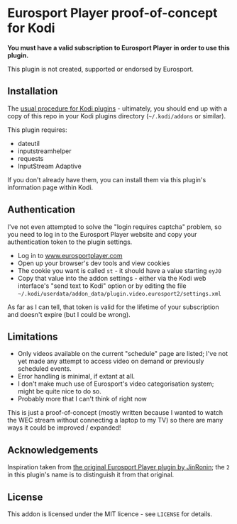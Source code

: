 # Eurosport Player proof-of-concept for Kodi

**You must have a valid subscription to Eurosport Player in order to use this
plugin.**

This plugin is not created, supported or endorsed by Eurosport.

## Installation

The [usual procedure for Kodi plugins](https://kodi.wiki/view/HOW-TO:Install_add-ons_from_zip_files) -
ultimately, you should end up with a copy of this repo in your Kodi plugins
directory (`~/.kodi/addons` or similar).

This plugin requires:

- dateutil
- inputstreamhelper
- requests
- InputStream Adaptive

If you don't already have them, you can install them via this plugin's
information page within Kodi.

## Authentication

I've not even attempted to solve the "login requires captcha" problem, so you
need to log in to the Eurosport Player website and copy your authentication
token to the plugin settings.

- Log in to www.eurosportplayer.com
- Open up your browser's dev tools and view cookies
- The cookie you want is called `st` - it should have a value starting `eyJ0`
- Copy that value into the addon settings - either via the Kodi web interface's
  "send text to Kodi" option or by editing the file
  `~/.kodi/userdata/addon_data/plugin.video.eurosport2/settings.xml`

As far as I can tell, that token is valid for the lifetime of your subscription
and doesn't expire (but I could be wrong).

## Limitations

- Only videos available on the current "schedule" page are listed; I've not yet
made any attempt to access video on demand or previously scheduled events.
- Error handling is minimal, if extant at all.
- I don't make much use of Eurosport's video categorisation system; might be quite
nice to do so.
- Probably more that I can't think of right now

This is just a proof-of-concept (mostly written because I wanted to watch the
WEC stream without connecting a laptop to my TV) so there are many ways it could
be improved / expanded!

## Acknowledgements

Inspiration taken from
[the original Eurosport Player plugin by JinRonin](
  https://github.com/JinRonin/plugin.video.eurosportplayer
); the `2` in this plugin's name is to distinguish it from that original.

## License

This addon is licensed under the MIT licence - see `LICENSE` for details.

